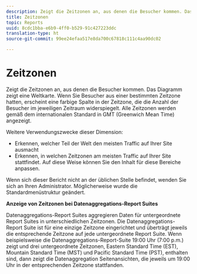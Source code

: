 ```yaml
---
description: Zeigt die Zeitzonen an, aus denen die Besucher kommen. Das Diagramm zeigt eine Weltkarte. Wenn Sie Besucher aus einer bestimmten Zeitzone hatten, erscheint eine farbige Spalte in der Zeitzone, die die Anzahl der Besucher im jeweiligen Zeitraum widerspiegelt. Alle Zeitzonen werden gemäß dem internationalen Standard in GMT (Greenwich Mean Time) angezeigt.
title: Zeitzonen
topic: Reports
uuid: 8cdc1bba-e6b9-4ff0-b529-91c427223ddc
translation-type: ht
source-git-commit: 99ee24efaa517e8da700c67818c111c4aa90dc02

---
```



# Zeitzonen

Zeigt die Zeitzonen an, aus denen die Besucher kommen. Das Diagramm zeigt eine Weltkarte. Wenn Sie Besucher aus einer bestimmten Zeitzone hatten, erscheint eine farbige Spalte in der Zeitzone, die die Anzahl der Besucher im jeweiligen Zeitraum widerspiegelt. Alle Zeitzonen werden gemäß dem internationalen Standard in GMT (Greenwich Mean Time) angezeigt.

Weitere Verwendungszwecke dieser Dimension:

* Erkennen, welcher Teil der Welt den meisten Traffic auf Ihrer Site ausmacht
* Erkennen, in welchen Zeitzonen am meisten Traffic auf Ihrer Site stattfindet. Auf diese Weise können Sie den Inhalt für diese Bereiche anpassen.

Wenn sich dieser Bericht nicht an der üblichen Stelle befindet, wenden Sie sich an Ihren Administrator. Möglicherweise wurde die Standardmenüstruktur geändert.

**Anzeige von Zeitzonen bei Datenaggregations-Report Suites**

Datenaggregations-Report Suites aggregieren Daten für untergeordnete Report Suites in unterschiedlichen Zeitzonen. Die Datenaggregations-Report Suite ist für eine einzige Zeitzone eingerichtet und überträgt jeweils die entsprechende Zeitzone auf jede untergeordnete Report Suite. Wenn beispielsweise die Datenaggregations-Report-Suite 19:00 Uhr (7:00 p.m.) zeigt und drei untergeordnete Zeitzonen, Eastern Standard Time (EST), Mountain Standard Time (MST) und Pacific Standard Time (PST), enthalten sind, dann zeigt die Datenaggregation Seitenansichten, die jeweils um 19:00 Uhr in der entsprechenden Zeitzone stattfanden.
